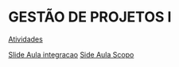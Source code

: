 # GESTÃO DE PROJETOS I

[Atividades](./atividades.md)

[Slide Aula integracao](http://pt.slideshare.net/FredericoAranha/gerenciamento-da-integrao-pmbok-5-edio-pmi)
[Side Aula Scopo](http://pt.slideshare.net/FredericoAranha?utm_campaign=profiletracking&utm_medium=sssite&utm_source=ssslideview)
